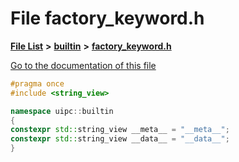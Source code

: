 

# File factory\_keyword.h

[**File List**](files.md) **>** [**builtin**](dir_e46c520626162f9e42d80fd08f196511.md) **>** [**factory\_keyword.h**](factory__keyword_8h.md)

[Go to the documentation of this file](factory__keyword_8h.md)


```C++
#pragma once
#include <string_view>

namespace uipc::builtin
{
constexpr std::string_view __meta__ = "__meta__";
constexpr std::string_view __data__ = "__data__";
}
```


